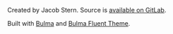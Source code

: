 Created by Jacob Stern. Source is [available on GitLab](https://gitlab.com/multi-track-listening/multi-track-listening).

Built with [Bulma](https://bulma.io/) and [Bulma Fluent Theme](https://mubaidr.js.org/bulma-fluent).
